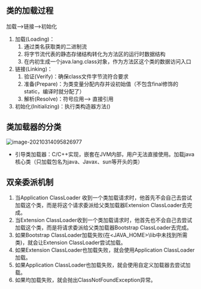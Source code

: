 ## 类的加载过程

加载-->链接-->初始化

1. 加载(Loading)：
   1. 通过类名获取类的二进制流
   2. 将字节流代表的静态存储结构转化为方法区的运行时数据结构
   3. 在内初生成一个java.lang.class对象，作为方法区这个类的数据访问入口
2. 链接(Linking)：
   1. 验证(Verify)：确保class文件字节流符合要求
   2. 准备(Prepare)：为类变量分配内存并设初始值（不包含final修饰的static，编译时就分配了）
   3. 解析(Resolve)：符号应用--> 直接引用
3. 初始化(Initializing)：执行类构造器方法<clint>()

## 类加载器的分类

![image-20210314095826977](C:\Users\wy123\AppData\Roaming\Typora\typora-user-images\image-20210314095826977.png)

- 引导类加载器：C/C++实现，嵌套在JVM内部，用户无法直接使用。加载java核心类（只加载包名为java、Javax、sun等开头的类）

## 双亲委派机制

1. 当Application ClassLoader 收到一个类加载请求时，他首先不会自己去尝试加载这个类，而是将这个请求委派给父类加载器Extension ClassLoader去完成。
2. 当Extension ClassLoader收到一个类加载请求时，他首先也不会自己去尝试加载这个类，而是将请求委派给父类加载器Bootstrap ClassLoader去完成。
3. 如果Bootstrap ClassLoader加载失败(在<JAVA_HOME>\lib中未找到所需类)，就会让Extension ClassLoader尝试加载。
4. 如果Extension ClassLoader也加载失败，就会使用Application ClassLoader加载。 
5. 如果Application ClassLoader也加载失败，就会使用自定义加载器去尝试加载。
6. 如果均加载失败，就会抛出ClassNotFoundException异常。

